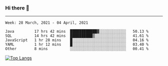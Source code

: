 ### Hi there 👋
---
<!--START_SECTION:waka-->
```text
Week: 28 March, 2021 - 04 April, 2021

Java         17 hrs 42 mins  ████████████▓░░░░░░░░░░░░   50.13 % 
SQL          14 hrs 42 mins  ██████████▒░░░░░░░░░░░░░░   41.61 % 
JavaScript   1 hr 28 mins    █░░░░░░░░░░░░░░░░░░░░░░░░   04.16 % 
YAML         1 hr 12 mins    █░░░░░░░░░░░░░░░░░░░░░░░░   03.40 % 
Other        8 mins          ░░░░░░░░░░░░░░░░░░░░░░░░░   00.41 % 
```
<!--END_SECTION:waka-->

[![Top Langs](https://github-readme-stats.vercel.app/api/top-langs/?username=HyunAh-iia&layout=compact)](https://github.com/anuraghazra/github-readme-stats)
<!--
**HyunAh-iia/HyunAh-iia** is a ✨ _special_ ✨ repository because its `README.md` (this file) appears on your GitHub profile.

Here are some ideas to get you started:

- 🔭 I’m currently working on ...
- 🌱 I’m currently learning ...
- 👯 I’m looking to collaborate on ...
- 🤔 I’m looking for help with ...
- 💬 Ask me about ...
- 📫 How to reach me: ...
- 😄 Pronouns: ...
- ⚡ Fun fact: ...
-->
